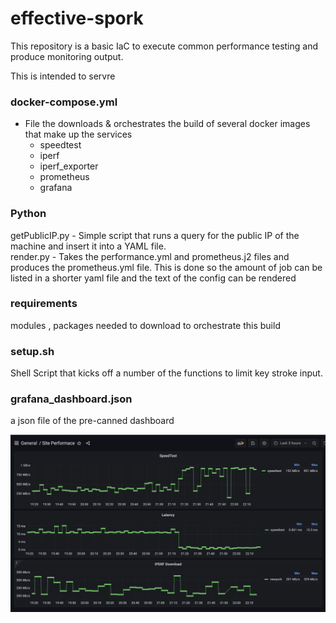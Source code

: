 # effective-spork 
This repository is a basic IaC to execute common performance testing and produce monitoring output.

This is intended to servre 

### docker-compose.yml
- File the downloads & orchestrates the build of several docker images that make up the services
  - speedtest 
  - iperf
  - iperf_exporter 
  - prometheus 
  - grafana 

### Python 
getPublicIP.py - Simple script that runs a query for the public IP of the machine and insert it into a YAML file.  
render.py - Takes the performance.yml and prometheus.j2 files and produces the prometheus.yml file. This is done so the 
amount of job can be listed in a shorter yaml file and the text of the config can be rendered 

### requirements 
modules , packages needed to download to orchestrate this build 

### setup.sh 
Shell Script that kicks off a number of the functions to limit key stroke input. 

### grafana_dashboard.json
a json file of the pre-canned dashboard 


![img.png](img.png)
